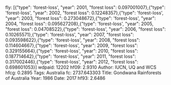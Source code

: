 fly: [{"type": 'forest-loss', "year": 2001, "forest loss": 0.097001007},{"type": 'forest-loss', "year": 2002, "forest loss": 0.12248357},{"type": 'forest-loss', "year": 2003, "forest loss": 0.273048672},{"type": 'forest-loss', "year": 2004, "forest loss": 0.095627208},{"type": 'forest-loss', "year": 2005, "forest loss": 0.04708522},{"type": 'forest-loss', "year": 2006, "forest loss": 0.10265571},{"type": 'forest-loss', "year": 2007, "forest loss": 0.093598622},{"type": 'forest-loss', "year": 2008, "forest loss": 0.114604667},{"type": 'forest-loss', "year": 2009, "forest loss": 0.329155664},{"type": 'forest-loss', "year": 2010, "forest loss": 0.187714642},{"type": 'forest-loss', "year": 2011, "forest loss": 0.317002446},{"type": 'forest-loss', "year": 2012, "forest loss": 0.698601053}]
wdpaid: 12202
hf09: 2.9310
Author: IUCN, UQ and WCS
hfcg: 0.2895
Tags: Australia
fc: 2737.643303
Title: Gondwana Rainforests of Australia
Year: 1986
Date: 2017
hf93: 2.6486
